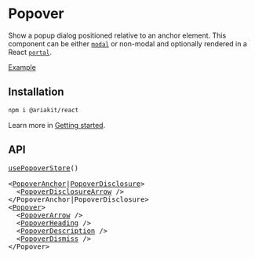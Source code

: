 # Popover

<p data-description>
  Show a popup dialog positioned relative to an anchor element. This component can be either <a href="/apis/popover#modal"><code>modal</code></a> or non-modal and optionally rendered in a React <a href="/apis/dialog#portal"><code>portal</code></a>.
</p>

<a href="../examples/popover/index.tsx" data-playground>Example</a>

## Installation

```sh
npm i @ariakit/react
```

Learn more in [Getting started](/guide/getting-started).

## API

<pre data-api>
<a href="/apis/popover-store">usePopoverStore</a>()

&lt;<a href="/apis/popover-anchor">PopoverAnchor</a>|<a href="/apis/popover-disclosure">PopoverDisclosure</a>&gt;
  &lt;<a href="/apis/popover-disclosure-arrow">PopoverDisclosureArrow</a> /&gt;
&lt;/PopoverAnchor|PopoverDisclosure&gt;
&lt;<a href="/apis/popover">Popover</a>&gt;
  &lt;<a href="/apis/popover-arrow">PopoverArrow</a> /&gt;
  &lt;<a href="/apis/popover-heading">PopoverHeading</a> /&gt;
  &lt;<a href="/apis/popover-description">PopoverDescription</a> /&gt;
  &lt;<a href="/apis/popover-dismiss">PopoverDismiss</a> /&gt;
&lt;/Popover&gt;
</pre>
